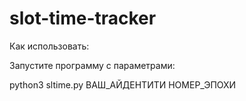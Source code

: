 # slot-time-tracker

Как использовать:

Запустите программу с параметрами:

python3 sltime.py ВАШ_АЙДЕНТИТИ НОМЕР_ЭПОХИ
